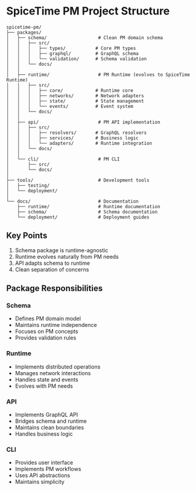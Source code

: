 # SpiceTime PM Project Structure

```
spicetime-pm/
├── packages/
│   ├── schema/                   # Clean PM domain schema
│   │   ├── src/
│   │   │   ├── types/           # Core PM types
│   │   │   ├── graphql/         # GraphQL schema
│   │   │   └── validation/      # Schema validation
│   │   └── docs/
│   │
│   ├── runtime/                  # PM Runtime (evolves to SpiceTime Runtime)
│   │   ├── src/
│   │   │   ├── core/            # Runtime core
│   │   │   ├── networks/        # Network adapters
│   │   │   ├── state/           # State management
│   │   │   └── events/          # Event system
│   │   └── docs/
│   │
│   ├── api/                      # PM API implementation
│   │   ├── src/
│   │   │   ├── resolvers/       # GraphQL resolvers
│   │   │   ├── services/        # Business logic
│   │   │   └── adapters/        # Runtime integration
│   │   └── docs/
│   │
│   └── cli/                      # PM CLI
│       ├── src/
│       └── docs/
│
├── tools/                        # Development tools
│   ├── testing/
│   └── deployment/
│
└── docs/                         # Documentation
    ├── runtime/                  # Runtime documentation
    ├── schema/                   # Schema documentation
    └── deployment/               # Deployment guides
```

## Key Points
1. Schema package is runtime-agnostic
2. Runtime evolves naturally from PM needs
3. API adapts schema to runtime
4. Clean separation of concerns

## Package Responsibilities

### Schema
- Defines PM domain model
- Maintains runtime independence
- Focuses on PM concepts
- Provides validation rules

### Runtime
- Implements distributed operations
- Manages network interactions
- Handles state and events
- Evolves with PM needs

### API
- Implements GraphQL API
- Bridges schema and runtime
- Maintains clean boundaries
- Handles business logic

### CLI
- Provides user interface
- Implements PM workflows
- Uses API abstractions
- Maintains simplicity
